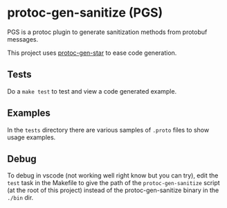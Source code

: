 # protoc-gen-sanitize (PGS)

PGS is a protoc plugin to generate sanitization methods from protobuf messages.

This project uses [protoc-gen-star](https://github.com/lyft/protoc-gen-star) to ease code generation.

## Tests

Do a `make test` to test and view a code generated example.

## Examples

In the `tests` directory there are various samples of `.proto` files to show usage examples.

## Debug

To debug in vscode (not working well right know but you can try), edit the `test` task in the Makefile to give the path of the `protoc-gen-sanitize` script (at the root of this project) instead of the protoc-gen-sanitize binary in the `./bin` dir.
